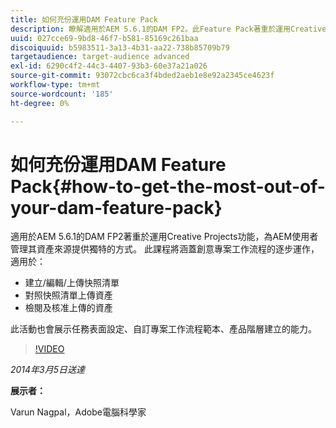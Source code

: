 ```yaml
---
title: 如何充份運用DAM Feature Pack
description: 瞭解適用於AEM 5.6.1的DAM FP2。此Feature Pack著重於運用Creative Projects功能，為您提供管理資產來源的獨特方式。 工作階段涵蓋創意專案工作流程的逐步運作，以建立、編輯和上傳快照清單，以及對照快照清單上傳資產。 此外，還包括檢閱和核准上傳的資產。您也可以瞭解任務表面設定、自訂專案工作流程範本和產品階層建立的能力。
uuid: 027cce69-9bd8-46f7-b581-85169c261baa
discoiquuid: b5983511-3a13-4b31-aa22-738b85709b79
targetaudience: target-audience advanced
exl-id: 6290c4f2-44c3-4407-93b3-60e37a21a026
source-git-commit: 93072cbc6ca3f4bded2aeb1e8e92a2345ce4623f
workflow-type: tm+mt
source-wordcount: '185'
ht-degree: 0%

---
```


# 如何充份運用DAM Feature Pack{#how-to-get-the-most-out-of-your-dam-feature-pack}

適用於AEM 5.6.1的DAM FP2著重於運用Creative Projects功能，為AEM使用者管理其資產來源提供獨特的方式。 此課程將涵蓋創意專案工作流程的逐步運作，適用於：

* 建立/編輯/上傳快照清單
* 對照快照清單上傳資產
* 檢閱及核准上傳的資產

此活動也會展示任務表面設定、自訂專案工作流程範本、產品階層建立的能力。

>[!VIDEO](https://video.tv.adobe.com/v/19523/?quality=9)

*2014年3月5日送達*

**展示者：**

Varun Nagpal，Adobe電腦科學家

<!--
[Get back to the Overview](https://helpx.adobe.com/experience-manager/kt/eseminars/gems/aem-index.html)
-->
